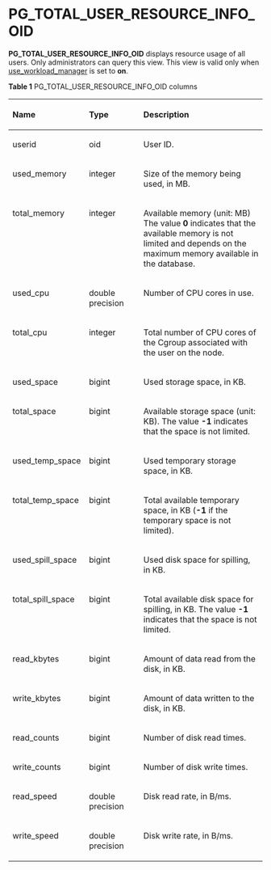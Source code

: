 # PG\_TOTAL\_USER\_RESOURCE\_INFO\_OID<a name="EN-US_TOPIC_0289901019"></a>

**PG\_TOTAL\_USER\_RESOURCE\_INFO\_OID**  displays resource usage of all users. Only administrators can query this view. This view is valid only when  [use\_workload\_manager](en-us_topic_0289900033.md#en-us_topic_0283137479_en-us_topic_0237124729_en-us_topic_0059777791_s9608d330c6a14d2cbd6ae75493437820)  is set to  **on**.

**Table  1**  PG\_TOTAL\_USER\_RESOURCE\_INFO\_OID columns

<a name="table159891089334"></a>
<table><thead align="left"><tr id="row161929919332"><th class="cellrowborder" valign="top" width="21.494949494949495%" id="mcps1.2.4.1.1"><p id="p81928915336"><a name="p81928915336"></a><a name="p81928915336"></a>Name</p>
</th>
<th class="cellrowborder" valign="top" width="22.67676767676768%" id="mcps1.2.4.1.2"><p id="p17192149133315"><a name="p17192149133315"></a><a name="p17192149133315"></a>Type</p>
</th>
<th class="cellrowborder" valign="top" width="55.82828282828282%" id="mcps1.2.4.1.3"><p id="p3193179153319"><a name="p3193179153319"></a><a name="p3193179153319"></a>Description</p>
</th>
</tr>
</thead>
<tbody><tr id="row2019310973312"><td class="cellrowborder" valign="top" width="21.494949494949495%" headers="mcps1.2.4.1.1 "><p id="p219314943319"><a name="p219314943319"></a><a name="p219314943319"></a>userid</p>
</td>
<td class="cellrowborder" valign="top" width="22.67676767676768%" headers="mcps1.2.4.1.2 "><p id="p15193119113310"><a name="p15193119113310"></a><a name="p15193119113310"></a>oid</p>
</td>
<td class="cellrowborder" valign="top" width="55.82828282828282%" headers="mcps1.2.4.1.3 "><p id="p0193129173318"><a name="p0193129173318"></a><a name="p0193129173318"></a>User ID.</p>
</td>
</tr>
<tr id="row201931890334"><td class="cellrowborder" valign="top" width="21.494949494949495%" headers="mcps1.2.4.1.1 "><p id="p419317910337"><a name="p419317910337"></a><a name="p419317910337"></a>used_memory</p>
</td>
<td class="cellrowborder" valign="top" width="22.67676767676768%" headers="mcps1.2.4.1.2 "><p id="p1119319163318"><a name="p1119319163318"></a><a name="p1119319163318"></a>integer</p>
</td>
<td class="cellrowborder" valign="top" width="55.82828282828282%" headers="mcps1.2.4.1.3 "><p id="p81934983311"><a name="p81934983311"></a><a name="p81934983311"></a>Size of the memory being used, in MB.</p>
</td>
</tr>
<tr id="row191936913332"><td class="cellrowborder" valign="top" width="21.494949494949495%" headers="mcps1.2.4.1.1 "><p id="p101931398337"><a name="p101931398337"></a><a name="p101931398337"></a>total_memory</p>
</td>
<td class="cellrowborder" valign="top" width="22.67676767676768%" headers="mcps1.2.4.1.2 "><p id="p1519409183319"><a name="p1519409183319"></a><a name="p1519409183319"></a>integer</p>
</td>
<td class="cellrowborder" valign="top" width="55.82828282828282%" headers="mcps1.2.4.1.3 "><p id="p1819412903318"><a name="p1819412903318"></a><a name="p1819412903318"></a>Available memory (unit: MB) The value <strong id="b1665577490105859"><a name="b1665577490105859"></a><a name="b1665577490105859"></a>0</strong> indicates that the available memory is not limited and depends on the maximum memory available in the database.</p>
</td>
</tr>
<tr id="row131949914331"><td class="cellrowborder" valign="top" width="21.494949494949495%" headers="mcps1.2.4.1.1 "><p id="p719469153316"><a name="p719469153316"></a><a name="p719469153316"></a>used_cpu</p>
</td>
<td class="cellrowborder" valign="top" width="22.67676767676768%" headers="mcps1.2.4.1.2 "><p id="p2356262115"><a name="p2356262115"></a><a name="p2356262115"></a>double precision</p>
</td>
<td class="cellrowborder" valign="top" width="55.82828282828282%" headers="mcps1.2.4.1.3 "><p id="p2194129103315"><a name="p2194129103315"></a><a name="p2194129103315"></a>Number of CPU cores in use.</p>
</td>
</tr>
<tr id="row16194394338"><td class="cellrowborder" valign="top" width="21.494949494949495%" headers="mcps1.2.4.1.1 "><p id="p111941993334"><a name="p111941993334"></a><a name="p111941993334"></a>total_cpu</p>
</td>
<td class="cellrowborder" valign="top" width="22.67676767676768%" headers="mcps1.2.4.1.2 "><p id="p31941090334"><a name="p31941090334"></a><a name="p31941090334"></a>integer</p>
</td>
<td class="cellrowborder" valign="top" width="55.82828282828282%" headers="mcps1.2.4.1.3 "><p id="p11941298333"><a name="p11941298333"></a><a name="p11941298333"></a>Total number of CPU cores of the Cgroup associated with the user on the node.</p>
</td>
</tr>
<tr id="row31941095334"><td class="cellrowborder" valign="top" width="21.494949494949495%" headers="mcps1.2.4.1.1 "><p id="p14195196331"><a name="p14195196331"></a><a name="p14195196331"></a>used_space</p>
</td>
<td class="cellrowborder" valign="top" width="22.67676767676768%" headers="mcps1.2.4.1.2 "><p id="p319517993315"><a name="p319517993315"></a><a name="p319517993315"></a>bigint</p>
</td>
<td class="cellrowborder" valign="top" width="55.82828282828282%" headers="mcps1.2.4.1.3 "><p id="p181955918331"><a name="p181955918331"></a><a name="p181955918331"></a>Used storage space, in KB.</p>
</td>
</tr>
<tr id="row1195109143315"><td class="cellrowborder" valign="top" width="21.494949494949495%" headers="mcps1.2.4.1.1 "><p id="p121954917336"><a name="p121954917336"></a><a name="p121954917336"></a>total_space</p>
</td>
<td class="cellrowborder" valign="top" width="22.67676767676768%" headers="mcps1.2.4.1.2 "><p id="p119549173318"><a name="p119549173318"></a><a name="p119549173318"></a>bigint</p>
</td>
<td class="cellrowborder" valign="top" width="55.82828282828282%" headers="mcps1.2.4.1.3 "><p id="p21951892337"><a name="p21951892337"></a><a name="p21951892337"></a>Available storage space (unit: KB). The value <strong id="b574938127105859"><a name="b574938127105859"></a><a name="b574938127105859"></a>-1</strong> indicates that the space is not limited.</p>
</td>
</tr>
<tr id="row3195894337"><td class="cellrowborder" valign="top" width="21.494949494949495%" headers="mcps1.2.4.1.1 "><p id="p181951791334"><a name="p181951791334"></a><a name="p181951791334"></a>used_temp_space</p>
</td>
<td class="cellrowborder" valign="top" width="22.67676767676768%" headers="mcps1.2.4.1.2 "><p id="p21954919338"><a name="p21954919338"></a><a name="p21954919338"></a>bigint</p>
</td>
<td class="cellrowborder" valign="top" width="55.82828282828282%" headers="mcps1.2.4.1.3 "><p id="p61951093331"><a name="p61951093331"></a><a name="p61951093331"></a>Used temporary storage space, in KB.</p>
</td>
</tr>
<tr id="row1519616963319"><td class="cellrowborder" valign="top" width="21.494949494949495%" headers="mcps1.2.4.1.1 "><p id="p119610911330"><a name="p119610911330"></a><a name="p119610911330"></a>total_temp_space</p>
</td>
<td class="cellrowborder" valign="top" width="22.67676767676768%" headers="mcps1.2.4.1.2 "><p id="p1319649123316"><a name="p1319649123316"></a><a name="p1319649123316"></a>bigint</p>
</td>
<td class="cellrowborder" valign="top" width="55.82828282828282%" headers="mcps1.2.4.1.3 "><p id="p319659103319"><a name="p319659103319"></a><a name="p319659103319"></a>Total available temporary space, in KB (<strong id="b1856396083105859"><a name="b1856396083105859"></a><a name="b1856396083105859"></a>-1</strong> if the temporary space is not limited).</p>
</td>
</tr>
<tr id="row181968983316"><td class="cellrowborder" valign="top" width="21.494949494949495%" headers="mcps1.2.4.1.1 "><p id="p121966903314"><a name="p121966903314"></a><a name="p121966903314"></a>used_spill_space</p>
</td>
<td class="cellrowborder" valign="top" width="22.67676767676768%" headers="mcps1.2.4.1.2 "><p id="p1919620914333"><a name="p1919620914333"></a><a name="p1919620914333"></a>bigint</p>
</td>
<td class="cellrowborder" valign="top" width="55.82828282828282%" headers="mcps1.2.4.1.3 "><p id="p171961953314"><a name="p171961953314"></a><a name="p171961953314"></a>Used disk space for spilling, in KB.</p>
</td>
</tr>
<tr id="row18196199153319"><td class="cellrowborder" valign="top" width="21.494949494949495%" headers="mcps1.2.4.1.1 "><p id="p619679173318"><a name="p619679173318"></a><a name="p619679173318"></a>total_spill_space</p>
</td>
<td class="cellrowborder" valign="top" width="22.67676767676768%" headers="mcps1.2.4.1.2 "><p id="p6196092338"><a name="p6196092338"></a><a name="p6196092338"></a>bigint</p>
</td>
<td class="cellrowborder" valign="top" width="55.82828282828282%" headers="mcps1.2.4.1.3 "><p id="p719718919330"><a name="p719718919330"></a><a name="p719718919330"></a>Total available disk space for spilling, in KB. The value <strong id="b827854802105859"><a name="b827854802105859"></a><a name="b827854802105859"></a>-1</strong> indicates that the space is not limited.</p>
</td>
</tr>
<tr id="row175431830163011"><td class="cellrowborder" valign="top" width="21.494949494949495%" headers="mcps1.2.4.1.1 "><p id="p10543730143016"><a name="p10543730143016"></a><a name="p10543730143016"></a>read_kbytes</p>
</td>
<td class="cellrowborder" valign="top" width="22.67676767676768%" headers="mcps1.2.4.1.2 "><p id="p13544430133011"><a name="p13544430133011"></a><a name="p13544430133011"></a>bigint</p>
</td>
<td class="cellrowborder" valign="top" width="55.82828282828282%" headers="mcps1.2.4.1.3 "><p id="p7544830133013"><a name="p7544830133013"></a><a name="p7544830133013"></a>Amount of data read from the disk, in KB.</p>
</td>
</tr>
<tr id="row883843716301"><td class="cellrowborder" valign="top" width="21.494949494949495%" headers="mcps1.2.4.1.1 "><p id="p1583853723013"><a name="p1583853723013"></a><a name="p1583853723013"></a>write_kbytes</p>
</td>
<td class="cellrowborder" valign="top" width="22.67676767676768%" headers="mcps1.2.4.1.2 "><p id="p12838203711302"><a name="p12838203711302"></a><a name="p12838203711302"></a>bigint</p>
</td>
<td class="cellrowborder" valign="top" width="55.82828282828282%" headers="mcps1.2.4.1.3 "><p id="p188387371303"><a name="p188387371303"></a><a name="p188387371303"></a>Amount of data written to the disk, in KB.</p>
</td>
</tr>
<tr id="row0854134803012"><td class="cellrowborder" valign="top" width="21.494949494949495%" headers="mcps1.2.4.1.1 "><p id="p12854194893016"><a name="p12854194893016"></a><a name="p12854194893016"></a>read_counts</p>
</td>
<td class="cellrowborder" valign="top" width="22.67676767676768%" headers="mcps1.2.4.1.2 "><p id="p198546481301"><a name="p198546481301"></a><a name="p198546481301"></a>bigint</p>
</td>
<td class="cellrowborder" valign="top" width="55.82828282828282%" headers="mcps1.2.4.1.3 "><p id="p16854174853011"><a name="p16854174853011"></a><a name="p16854174853011"></a>Number of disk read times.</p>
</td>
</tr>
<tr id="row17710351103015"><td class="cellrowborder" valign="top" width="21.494949494949495%" headers="mcps1.2.4.1.1 "><p id="p117101251103015"><a name="p117101251103015"></a><a name="p117101251103015"></a>write_counts</p>
</td>
<td class="cellrowborder" valign="top" width="22.67676767676768%" headers="mcps1.2.4.1.2 "><p id="p5710851193016"><a name="p5710851193016"></a><a name="p5710851193016"></a>bigint</p>
</td>
<td class="cellrowborder" valign="top" width="55.82828282828282%" headers="mcps1.2.4.1.3 "><p id="p1071085118307"><a name="p1071085118307"></a><a name="p1071085118307"></a>Number of disk write times.</p>
</td>
</tr>
<tr id="row244712417302"><td class="cellrowborder" valign="top" width="21.494949494949495%" headers="mcps1.2.4.1.1 "><p id="p10447134133015"><a name="p10447134133015"></a><a name="p10447134133015"></a>read_speed</p>
</td>
<td class="cellrowborder" valign="top" width="22.67676767676768%" headers="mcps1.2.4.1.2 "><p id="p2044714163010"><a name="p2044714163010"></a><a name="p2044714163010"></a>double precision</p>
</td>
<td class="cellrowborder" valign="top" width="55.82828282828282%" headers="mcps1.2.4.1.3 "><p id="p644724116305"><a name="p644724116305"></a><a name="p644724116305"></a>Disk read rate, in B/ms.</p>
</td>
</tr>
<tr id="row1340219340305"><td class="cellrowborder" valign="top" width="21.494949494949495%" headers="mcps1.2.4.1.1 "><p id="p24020341309"><a name="p24020341309"></a><a name="p24020341309"></a>write_speed</p>
</td>
<td class="cellrowborder" valign="top" width="22.67676767676768%" headers="mcps1.2.4.1.2 "><p id="p64027349303"><a name="p64027349303"></a><a name="p64027349303"></a>double precision</p>
</td>
<td class="cellrowborder" valign="top" width="55.82828282828282%" headers="mcps1.2.4.1.3 "><p id="p1040217346305"><a name="p1040217346305"></a><a name="p1040217346305"></a>Disk write rate, in B/ms.</p>
</td>
</tr>
</tbody>
</table>

